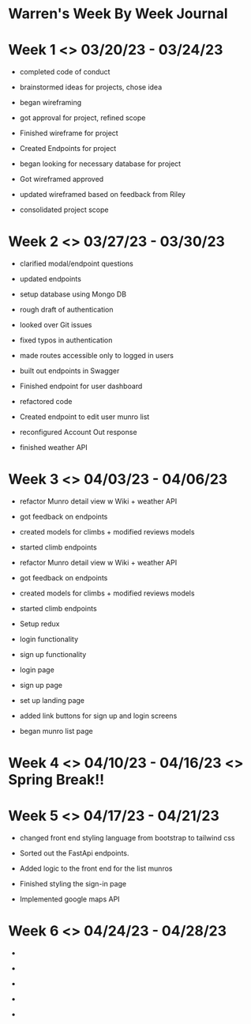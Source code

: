 # Warren's Week By Week Journal

# Week 1 <> 03/20/23 - 03/24/23

- completed code of conduct
* brainstormed ideas for projects, chose idea
- began wireframing
* got approval for project, refined scope
- Finished wireframe for project
* Created Endpoints for project
- began looking for necessary database for project
* Got wireframed approved
- updated wireframed based on feedback from Riley
* consolidated project scope

# Week 2 <> 03/27/23 - 03/30/23

- clarified modal/endpoint questions
* updated endpoints
- setup database using Mongo DB
* rough draft of authentication
- looked over Git issues
* fixed typos in authentication
- made routes accessible only to logged in users
* built out endpoints in Swagger
- Finished endpoint for user dashboard
* refactored code
- Created endpoint to edit user munro list
* reconfigured Account Out response
- finished weather API

# Week 3 <> 04/03/23 - 04/06/23

* refactor Munro detail view w Wiki + weather API
- got feedback on endpoints
* created models for climbs  + modified reviews models
- started climb endpoints
* refactor Munro detail view w Wiki + weather API
- got feedback on endpoints
* created models for climbs  + modified reviews models
- started climb endpoints
* Setup redux
- login functionality
* sign up functionality
- login page
* sign up page
- set up landing page
* added link buttons for sign up and login screens
- began munro list page

# Week 4 <> 04/10/23 - 04/16/23 <> Spring Break!!

# Week 5 <> 04/17/23 - 04/21/23
* changed front end styling language from bootstrap to tailwind css
- Sorted out the FastApi endpoints.
* Added logic to the front end for the list munros
- Finished styling the sign-in page
* Implemented google maps API

# Week 6 <> 04/24/23 - 04/28/23
*
-
*
-
*

